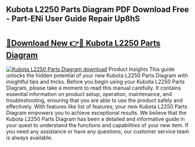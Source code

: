 ## Kubota L2250 Parts Diagram PDF Download Free - Part-ENi User Guide Repair Up8hS

# <h2><a href="http://dfiyug0.blite.top/?on=Kubota+L2250+Parts+Diagram">🔗Download New 👉🔴 Kubota L2250 Parts Diagram</a></h2>

[![Kubota L2250 Parts Diagram download](https://i.imgur.com/lujVjoI.png)](http://dfiyug0.blite.top/?on=Kubota+L2250+Parts+Diagram)
Product Insights This guide unlocks the hidden potential of your new Kubota L2250 Parts Diagram with insightful tips and tricks. Before you begin using your Kubota L2250 Parts Diagram, please take a moment to read this manual carefully. It contains essential information on product setup, operation, maintenance, and troubleshooting, ensuring that you are able to use the product safely and effectively. With features like list of features, your new Kubota L2250 Parts Diagram empowers you to achieve exceptional results. We believe that the Kubota L2250 Parts Diagram has been a detailed and informative guide in your quest to understand the functions and capabilities of your new item. If you need any assistance or have any questions, our customer service team is always available.

